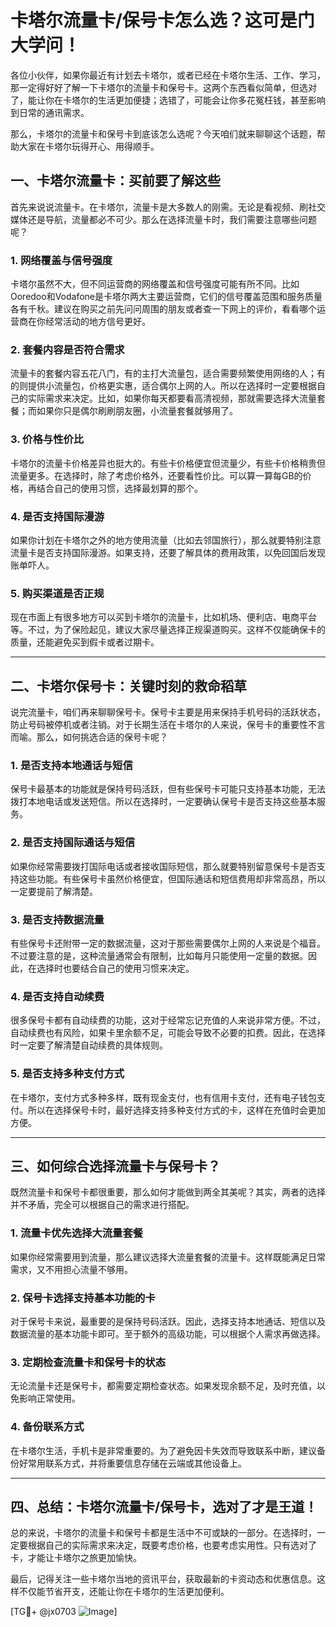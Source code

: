 # 卡塔尔流量卡/保号卡怎么选？这可是门大学问！

各位小伙伴，如果你最近有计划去卡塔尔，或者已经在卡塔尔生活、工作、学习，那一定得好好了解一下卡塔尔的流量卡和保号卡。这两个东西看似简单，但选对了，能让你在卡塔尔的生活更加便捷；选错了，可能会让你多花冤枉钱，甚至影响到日常的通讯需求。

那么，卡塔尔的流量卡和保号卡到底该怎么选呢？今天咱们就来聊聊这个话题，帮助大家在卡塔尔玩得开心、用得顺手。

## 一、卡塔尔流量卡：买前要了解这些

首先来说说流量卡。在卡塔尔，流量卡是大多数人的刚需。无论是看视频、刷社交媒体还是导航，流量都必不可少。那么在选择流量卡时，我们需要注意哪些问题呢？

### 1. **网络覆盖与信号强度**
卡塔尔虽然不大，但不同运营商的网络覆盖和信号强度可能有所不同。比如Ooredoo和Vodafone是卡塔尔两大主要运营商，它们的信号覆盖范围和服务质量各有千秋。建议在购买之前先问问周围的朋友或者查一下网上的评价，看看哪个运营商在你经常活动的地方信号更好。

### 2. **套餐内容是否符合需求**
流量卡的套餐内容五花八门，有的主打大流量包，适合需要频繁使用网络的人；有的则提供小流量包，价格更实惠，适合偶尔上网的人。所以在选择时一定要根据自己的实际需求来决定。比如，如果你每天都要看高清视频，那就需要选择大流量套餐；而如果你只是偶尔刷刷朋友圈，小流量套餐就够用了。

### 3. **价格与性价比**
卡塔尔的流量卡价格差异也挺大的。有些卡价格便宜但流量少，有些卡价格稍贵但流量更多。在选择时，除了考虑价格外，还要看性价比。可以算一算每GB的价格，再结合自己的使用习惯，选择最划算的那个。

### 4. **是否支持国际漫游**
如果你计划在卡塔尔之外的地方使用流量（比如去邻国旅行），那么就要特别注意流量卡是否支持国际漫游。如果支持，还要了解具体的费用政策，以免回国后发现账单吓人。

### 5. **购买渠道是否正规**
现在市面上有很多地方可以买到卡塔尔的流量卡，比如机场、便利店、电商平台等。不过，为了保险起见，建议大家尽量选择正规渠道购买。这样不仅能确保卡的质量，还能避免买到假卡或者过期卡。

---

## 二、卡塔尔保号卡：关键时刻的救命稻草

说完流量卡，咱们再来聊聊保号卡。保号卡主要是用来保持手机号码的活跃状态，防止号码被停机或者注销。对于长期生活在卡塔尔的人来说，保号卡的重要性不言而喻。那么，如何挑选合适的保号卡呢？

### 1. **是否支持本地通话与短信**
保号卡最基本的功能就是保持号码活跃，但有些保号卡可能只支持基本功能，无法拨打本地电话或发送短信。所以在选择时，一定要确认保号卡是否支持这些基本服务。

### 2. **是否支持国际通话与短信**
如果你经常需要拨打国际电话或者接收国际短信，那么就要特别留意保号卡是否支持这些功能。有些保号卡虽然价格便宜，但国际通话和短信费用却非常高昂，所以一定要提前了解清楚。

### 3. **是否支持数据流量**
有些保号卡还附带一定的数据流量，这对于那些需要偶尔上网的人来说是个福音。不过要注意的是，这种流量通常会有限制，比如每月只能使用一定量的数据。因此，在选择时也要结合自己的使用习惯来决定。

### 4. **是否支持自动续费**
很多保号卡都有自动续费的功能，这对于经常忘记充值的人来说非常方便。不过，自动续费也有风险，如果卡里余额不足，可能会导致不必要的扣费。因此，在选择时一定要了解清楚自动续费的具体规则。

### 5. **是否支持多种支付方式**
在卡塔尔，支付方式多种多样，既有现金支付，也有信用卡支付，还有电子钱包支付。所以在选择保号卡时，最好选择支持多种支付方式的卡，这样在充值时会更加方便。

---

## 三、如何综合选择流量卡与保号卡？

既然流量卡和保号卡都很重要，那么如何才能做到两全其美呢？其实，两者的选择并不矛盾，完全可以根据自己的需求进行搭配。

### 1. **流量卡优先选择大流量套餐**
如果你经常需要用到流量，那么建议选择大流量套餐的流量卡。这样既能满足日常需求，又不用担心流量不够用。

### 2. **保号卡选择支持基本功能的卡**
对于保号卡来说，最重要的是保持号码活跃。因此，选择支持本地通话、短信以及数据流量的基本功能卡即可。至于额外的高级功能，可以根据个人需求再做选择。

### 3. **定期检查流量卡和保号卡的状态**
无论流量卡还是保号卡，都需要定期检查状态。如果发现余额不足，及时充值，以免影响正常使用。

### 4. **备份联系方式**
在卡塔尔生活，手机卡是非常重要的。为了避免因卡失效而导致联系中断，建议备份好常用联系方式，并将重要信息存储在云端或其他设备上。

---

## 四、总结：卡塔尔流量卡/保号卡，选对了才是王道！

总的来说，卡塔尔的流量卡和保号卡都是生活中不可或缺的一部分。在选择时，一定要根据自己的实际需求来决定，既要考虑价格，也要考虑实用性。只有选对了卡，才能让卡塔尔之旅更加愉快。

最后，记得关注一些卡塔尔当地的资讯平台，获取最新的卡资动态和优惠信息。这样不仅能节省开支，还能让你在卡塔尔的生活更加便利。

[TG💪+ @jx0703 ![Image](https://github.com/user-attachments/assets/dbca1d08-cadb-493c-b0ec-ad6f7a83f270)]